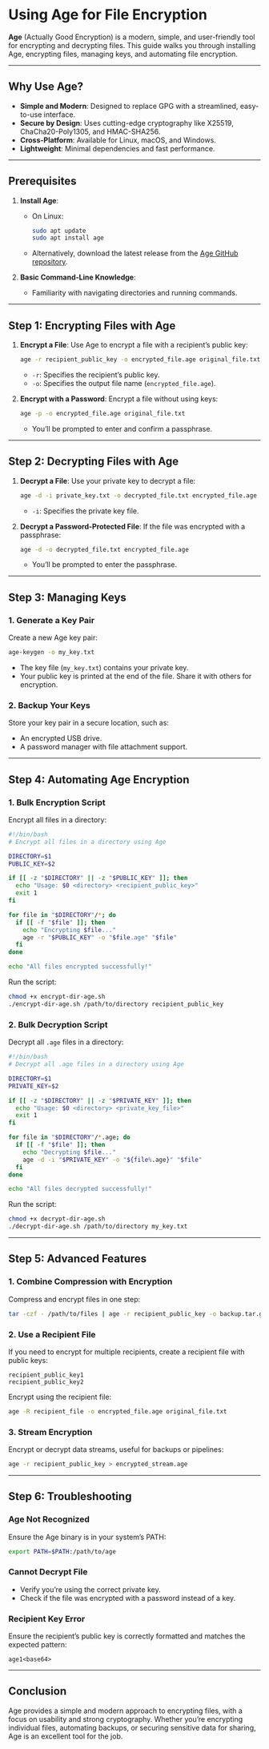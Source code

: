 # Using Age for File Encryption

**Age** (Actually Good Encryption) is a modern, simple, and user-friendly tool for encrypting and decrypting files. This guide walks you through installing Age, encrypting files, managing keys, and automating file encryption.

---

## **Why Use Age?**

- **Simple and Modern**: Designed to replace GPG with a streamlined, easy-to-use interface.
- **Secure by Design**: Uses cutting-edge cryptography like X25519, ChaCha20-Poly1305, and HMAC-SHA256.
- **Cross-Platform**: Available for Linux, macOS, and Windows.
- **Lightweight**: Minimal dependencies and fast performance.

---

## **Prerequisites**

1. **Install Age**:
   - On Linux:
     ```bash
     sudo apt update
     sudo apt install age
     ```
   - Alternatively, download the latest release from the [Age GitHub repository](https://github.com/FiloSottile/age/releases).

2. **Basic Command-Line Knowledge**:
   - Familiarity with navigating directories and running commands.

---

## **Step 1: Encrypting Files with Age**

1. **Encrypt a File**:
   Use Age to encrypt a file with a recipient’s public key:
   ```bash
   age -r recipient_public_key -o encrypted_file.age original_file.txt
   ```
   - `-r`: Specifies the recipient’s public key.
   - `-o`: Specifies the output file name (`encrypted_file.age`).

2. **Encrypt with a Password**:
   Encrypt a file without using keys:
   ```bash
   age -p -o encrypted_file.age original_file.txt
   ```
   - You’ll be prompted to enter and confirm a passphrase.

---

## **Step 2: Decrypting Files with Age**

1. **Decrypt a File**:
   Use your private key to decrypt a file:
   ```bash
   age -d -i private_key.txt -o decrypted_file.txt encrypted_file.age
   ```
   - `-i`: Specifies the private key file.

2. **Decrypt a Password-Protected File**:
   If the file was encrypted with a passphrase:
   ```bash
   age -d -o decrypted_file.txt encrypted_file.age
   ```
   - You’ll be prompted to enter the passphrase.

---

## **Step 3: Managing Keys**

### **1. Generate a Key Pair**
Create a new Age key pair:
```bash
age-keygen -o my_key.txt
```
- The key file (`my_key.txt`) contains your private key.
- Your public key is printed at the end of the file. Share it with others for encryption.

### **2. Backup Your Keys**
Store your key pair in a secure location, such as:
- An encrypted USB drive.
- A password manager with file attachment support.

---

## **Step 4: Automating Age Encryption**

### **1. Bulk Encryption Script**
Encrypt all files in a directory:
```bash
#!/bin/bash
# Encrypt all files in a directory using Age

DIRECTORY=$1
PUBLIC_KEY=$2

if [[ -z "$DIRECTORY" || -z "$PUBLIC_KEY" ]]; then
  echo "Usage: $0 <directory> <recipient_public_key>"
  exit 1
fi

for file in "$DIRECTORY"/*; do
  if [[ -f "$file" ]]; then
    echo "Encrypting $file..."
    age -r "$PUBLIC_KEY" -o "$file.age" "$file"
  fi
done

echo "All files encrypted successfully!"
```

Run the script:
```bash
chmod +x encrypt-dir-age.sh
./encrypt-dir-age.sh /path/to/directory recipient_public_key
```

### **2. Bulk Decryption Script**
Decrypt all `.age` files in a directory:
```bash
#!/bin/bash
# Decrypt all .age files in a directory using Age

DIRECTORY=$1
PRIVATE_KEY=$2

if [[ -z "$DIRECTORY" || -z "$PRIVATE_KEY" ]]; then
  echo "Usage: $0 <directory> <private_key_file>"
  exit 1
fi

for file in "$DIRECTORY"/*.age; do
  if [[ -f "$file" ]]; then
    echo "Decrypting $file..."
    age -d -i "$PRIVATE_KEY" -o "${file%.age}" "$file"
  fi
done

echo "All files decrypted successfully!"
```

Run the script:
```bash
chmod +x decrypt-dir-age.sh
./decrypt-dir-age.sh /path/to/directory my_key.txt
```

---

## **Step 5: Advanced Features**

### **1. Combine Compression with Encryption**
Compress and encrypt files in one step:
```bash
tar -czf - /path/to/files | age -r recipient_public_key -o backup.tar.gz.age
```

### **2. Use a Recipient File**
If you need to encrypt for multiple recipients, create a recipient file with public keys:
```plaintext
recipient_public_key1
recipient_public_key2
```
Encrypt using the recipient file:
```bash
age -R recipient_file -o encrypted_file.age original_file.txt
```

### **3. Stream Encryption**
Encrypt or decrypt data streams, useful for backups or pipelines:
```bash
age -r recipient_public_key > encrypted_stream.age
```

---

## **Step 6: Troubleshooting**

### **Age Not Recognized**
Ensure the Age binary is in your system’s PATH:
```bash
export PATH=$PATH:/path/to/age
```

### **Cannot Decrypt File**
- Verify you’re using the correct private key.
- Check if the file was encrypted with a password instead of a key.

### **Recipient Key Error**
Ensure the recipient’s public key is correctly formatted and matches the expected pattern:
```plaintext
age1<base64>
```

---

## **Conclusion**

Age provides a simple and modern approach to encrypting files, with a focus on usability and strong cryptography. Whether you’re encrypting individual files, automating backups, or securing sensitive data for sharing, Age is an excellent tool for the job.